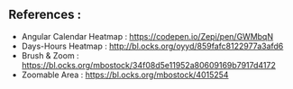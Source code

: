 ## References : 

* Angular Calendar Heatmap :
    https://codepen.io/Zepi/pen/GWMbqN
* Days-Hours Heatmap :
    http://bl.ocks.org/oyyd/859fafc8122977a3afd6 
* Brush & Zoom :
    https://bl.ocks.org/mbostock/34f08d5e11952a80609169b7917d4172
* Zoomable Area :
    https://bl.ocks.org/mbostock/4015254
